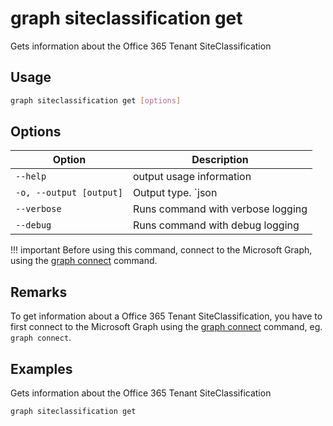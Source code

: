 # graph siteclassification get

Gets information about the Office 365 Tenant SiteClassification

## Usage

```sh
graph siteclassification get [options]
```

## Options

Option|Description
------|-----------
`--help`|output usage information
`-o, --output [output]`|Output type. `json|text`. Default `text`
`--verbose`|Runs command with verbose logging
`--debug`|Runs command with debug logging

!!! important
    Before using this command, connect to the Microsoft Graph, using the [graph connect](../connect.md) command.

## Remarks

To get information about a Office 365 Tenant SiteClassification, you have to first connect to the Microsoft Graph using the [graph connect](../connect.md) command, eg. `graph connect`.

## Examples

Gets information about the Office 365 Tenant SiteClassification

```sh
graph siteclassification get
```
